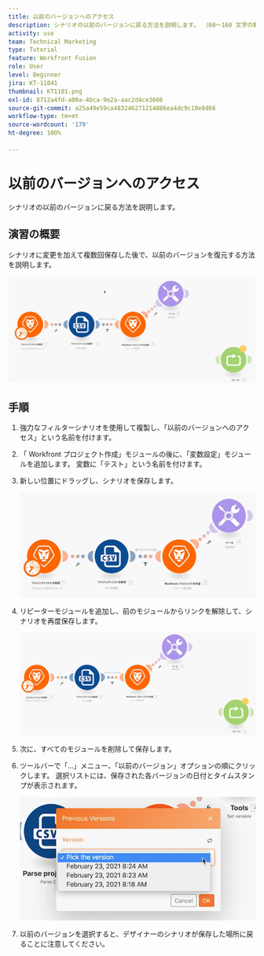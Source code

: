 ```yaml
---
title: 以前のバージョンへのアクセス
description: シナリオの以前のバージョンに戻る方法を説明します。 （60～160 文字の範囲で指定しますが、56 文字にする必要があります）
activity: use
team: Technical Marketing
type: Tutorial
feature: Workfront Fusion
role: User
level: Beginner
jira: KT-11041
thumbnail: KT1101.png
exl-id: 8712a4fd-a00a-4bca-9e2a-aac2d4ce3666
source-git-commit: a25a49e59ca483246271214886ea4dc9c10e8d66
workflow-type: tm+mt
source-wordcount: '179'
ht-degree: 100%

---
```


# 以前のバージョンへのアクセス

シナリオの以前のバージョンに戻る方法を説明します。

## 演習の概要

シナリオに変更を加えて複数回保存した後で、以前のバージョンを復元する方法を説明します。

![以前のバージョンへのアクセスの画像 1](../12-exercises/assets/accessing-previous-versions-walkthrough-1.png)

## 手順

1. 強力なフィルターシナリオを使用して複製し、「以前のバージョンへのアクセス」という名前を付けます。
1. 「 Workfront プロジェクト作成」モジュールの後に、「変数設定」モジュールを追加します。 変数に「テスト」という名前を付けます。
1. 新しい位置にドラッグし、シナリオを保存します。

   ![以前のバージョンへのアクセスの画像 2](../12-exercises/assets/accessing-previous-versions-walkthrough-2.png)

1. リピーターモジュールを追加し、前のモジュールからリンクを解除して、シナリオを再度保存します。

   ![以前のバージョンへのアクセスの画像 3](../12-exercises/assets/accessing-previous-versions-walkthrough-3.png)

1. 次に、すべてのモジュールを削除して保存します。
1. ツールバーで「...」メニュー、「以前のバージョン」オプションの順にクリックします。 選択リストには、保存された各バージョンの日付とタイムスタンプが表示されます。

   ![以前のバージョンへのアクセスの画像 4](../12-exercises/assets/accessing-previous-versions-walkthrough-4.png)

1. 以前のバージョンを選択すると、デザイナーのシナリオが保存した場所に戻ることに注意してください。
